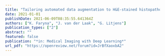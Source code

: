 ```yaml
---
title: "Tailoring automated data augmentation to H&E-stained histopathology"
date: 2021-01-01
publishDate: 2021-06-09T08:35:55.641364Z
authors: ["K. Faryna", "J. van der Laak", "G. Litjens"]
publication_types: ["2"]
abstract: ""
featured: false
publication: "*in: Medical Imaging with Deep Learning*"
url_pdf: "https://openreview.net/forum?id=JrBfXaoxbA2"
---
```



